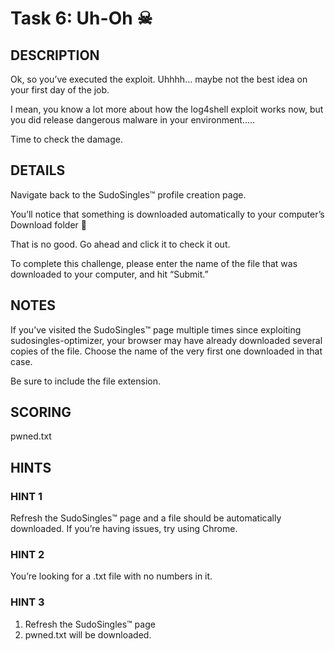 # Task 6: Uh-Oh ☠

## DESCRIPTION

Ok, so you’ve executed the exploit. Uhhhh... maybe not the best idea on your first day of the job.

I mean, you know a lot more about how the log4shell exploit works now, but you did release dangerous malware in your environment.....

Time to check the damage.

## DETAILS

Navigate back to the SudoSingles™ profile creation page.

You’ll notice that something is downloaded automatically to your computer’s Download folder 👀

That is no good. Go ahead and click it to check it out.

To complete this challenge, please enter the name of the file that was downloaded to your computer, and hit “Submit.”

## NOTES

If you’ve visited the SudoSingles™ page multiple times since exploiting sudosingles-optimizer, your browser may have already downloaded several copies of the file. Choose the name of the very first one downloaded in that case.

Be sure to include the file extension.

## SCORING

pwned.txt

## HINTS

### HINT 1

Refresh the SudoSingles™ page and a file should be automatically downloaded. If you’re having issues, try using Chrome.

### HINT 2

You’re looking for a .txt file with no numbers in it.

### HINT 3

1. Refresh the SudoSingles™ page
2. pwned.txt will be downloaded.
